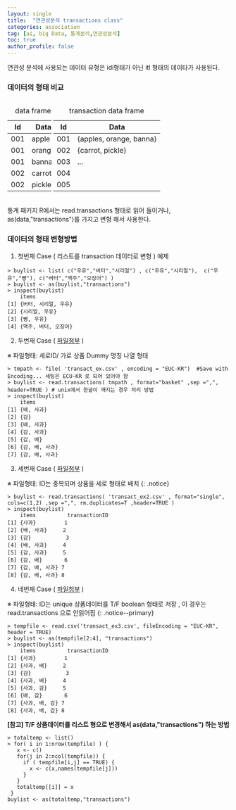 ```yaml
---
layout: single
title:  "연관성분석 transactions class"
categories: association
tag: [ai, big Data, 통계분석,연관성분석]
toc: true
author_profile: false
---
```


연관성 분석에 사용되는 데이터 유형은 idi형태가 아닌 itl 형태의 데이타가 사용된다.

###  **데이터의 형태 비교**
<div style="display:inline-block;">
    <table style="width:100px;">
    <caption>data frame</caption>
    <thead><tr><th>Id</th><th>Data</th></tr></thead>
    <tbody><tr><td>001</td><td>apple</td></tr>
    <tr><td>001</td><td>orange</td></tr>
    <tr><td>001</td><td>banna</td></tr>    
    <tr><td>002</td><td>carrot</td></tr>
    <tr><td>002</td><td>pickle</td></tr>    
    </tbody>
    </table>
</div>
<div style="display:inline-block;">
    <table style="width:300px;">
    <caption>transaction data frame</caption>
    <thead><tr><th>Id</th><th>Data</th></tr></thead>
    <tbody><tr><td>001</td><td>{apples, orange, banna}</td></tr>
    <tr><td>002</td><td>{carrot, pickle}</td></tr>
    <tr><td>003</td><td>...</td></tr>
    <tr><td>004</td><td></td></tr>
    <tr><td>005</td><td></td></tr>        
    </tbody>
    </table>
</div>

통계 패키지 R에서는 read.transactions 형태로 읽어 들이거나, as(data,"transactions")를 가지고 변형 해서 사용한다.


###  **데이터의 형태 변형방법**

1) 첫번재 Case ( 리스트를 transaction 데이터로 변형 ) 예제

```{r}
> buylist <- list( c("우유","버터","시리얼") , c("우유","시리얼"),  c("우유","빵"), c("버터","맥주","오징어") )
> buylist <- as(buylist,"transactions")
> inspect(buylist)
    items               
[1] {버터, 시리얼, 우유}
[2] {시리얼, 우유}      
[3] {빵, 우유}          
[4] {맥주, 버터, 오징어}
```

2) 두번재 Case (  [파일첨부](../../images/2022-03-13-association-transaction/transact_ex.csv) )

<p class="notice">※ 파일형태: 세로ID/ 가로 상품 Dummy 명칭 나열 형태 </p>


```{r}
> tmpath <- file( 'transact_ex.csv' , encoding = "EUC-KR")  #Save with Encoding... 세팅은 ECU-KR 로 되어 있어야 함
> buylist <- read.transactions( tmpath , format="basket" ,sep =",", header=TRUE ) # unix에서 한글이 깨지는 경우 처리 방법
> inspect(buylist)
    items         
[1] {배, 사과}    
[2] {감}          
[3] {배, 사과}    
[4] {감, 사과}    
[5] {감, 배}      
[6] {감, 배, 사과}
[7] {감, 배, 사과}
```


3) 세번재 Case ( [파일첨부](../../images/2022-03-13-association-transaction/transact_ex2.csv) )

※ 파일형태: ID는 중복되며 상품을 세로 형태로 배치
{: .notice} 


```{r}
> buylist <- read.transactions( 'transact_ex2.csv' , format="single", cols=c(1,2) ,sep =",", rm.duplicates=T ,header=TRUE )
> inspect(buylist)
    items          transactionID
[1] {사과}         1            
[2] {배, 사과}     2            
[3] {감}           3            
[4] {배, 사과}     4            
[5] {감, 사과}     5            
[6] {감, 배}       6            
[7] {감, 배, 사과} 7            
[8] {감, 배, 사과} 8 
```



4) 네번재 Case ( [파일첨부](../../images/2022-03-13-association-transaction/transact_ex3.csv) )

※ 파일형태: ID는 unique 상품데이터를 T/F boolean 형태로 저장 , 이 경우는 read.transactions 으로 안읽어짐
{: .notice--primary} 



```{r}
> tempfile <- read.csv('transact_ex3.csv', fileEncoding = "EUC-KR", header = TRUE)
> buylist <- as(tempfile[2:4], "transactions")
> inspect(buylist)
    items          transactionID
[1] {사과}         1            
[2] {사과, 배}     2            
[3] {감}           3            
[4] {사과, 배}     4            
[5] {사과, 감}     5            
[6] {배, 감}       6            
[7] {사과, 배, 감} 7            
[8] {사과, 배, 감} 8   
``` 


**[참고] T/F 상품데이터를 리스트 형으로 변경해서 as(data,"transactions") 하는 방법**

```{r}
> totaltemp <- list()
> for( i in 1:nrow(tempfile) ) {
   x <- c()
   for(j in 2:ncol(tempfile)) { 
     if ( tempfile[i,j] == TRUE) {
       x <- c(x,names(tempfile[j]))
     }
   }
   totaltemp[[i]] = x
 }
buylist <- as(totaltemp,"transactions")
```